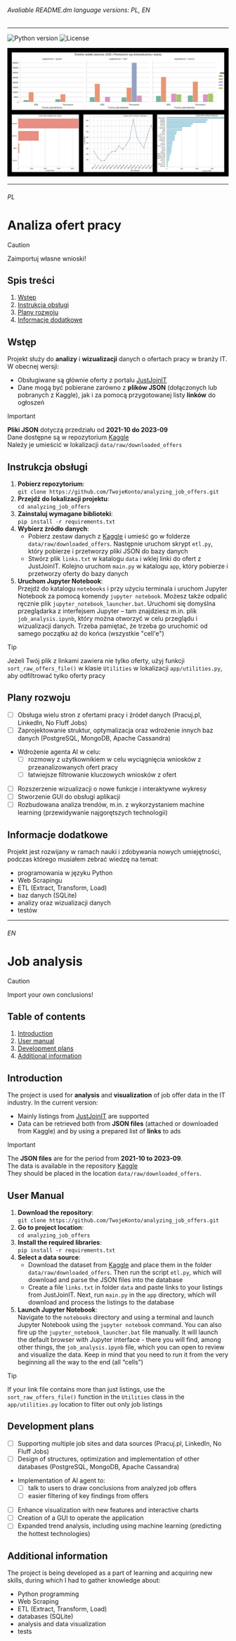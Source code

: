 ###### Avaliable README.dm language versions: PL, EN

---

![Python version](https://img.shields.io/badge/python-3.12%2B-yellow.svg)
![License](https://img.shields.io/badge/license-MIT-blue.svg)

![Promo](/assets/images/promo.jpg)

---

###### PL

# Analiza ofert pracy

> [!CAUTION]
> Zaimportuj własne wnioski!

## Spis treści
1. [Wstęp](#wstęp)  
2. [Instrukcja obsługi](#instrukcja-obsługi)  
3. [Plany rozwoju](#plany-rozwoju)  
4. [Informacje dodatkowe](#informacje-dodatkowe)

## Wstęp
Projekt służy do **analizy** i **wizualizacji** danych o ofertach pracy w branży IT.
W obecnej wersji:
- Obsługiwane są głównie oferty z portalu [JustJoinIT](https://justjoin.it/)
- Dane mogą być pobierane zarówno z **plików JSON** (dołączonych lub pobranych z Kaggle), jak i za pomocą przygotowanej listy **linków** do ogłoszeń
> [!IMPORTANT]
> **Pliki JSON** dotyczą przedziału od **2021-10 do 2023-09**  
> Dane dostępne są w repozytorium [Kaggle](https://www.kaggle.com/datasets/jszafranqb/justjoinit-job-offers-data-2021-10-2023-09)  
> Należy je umieścić w lokalizacji `data/raw/downloaded_offers`

## Instrukcja obsługi
1. **Pobierz repozytorium**:\
```git clone https://github.com/TwojeKonto/analyzing_job_offers.git```
2. **Przejdź do lokalizacji projektu**:\
```cd analyzing_job_offers```
3. **Zainstaluj wymagane biblioteki**:\
```pip install -r requirements.txt```
4. **Wybierz źródło danych**:
   - Pobierz zestaw danych z [Kaggle](https://www.kaggle.com/datasets/jszafranqb/justjoinit-job-offers-data-2021-10-2023-09) i umieść go w folderze `data/raw/downloaded_offers`. Następnie uruchom skrypt `etl.py`, który pobierze i przetworzy pliki JSON do bazy danych
   - Stwórz plik `links.txt` w katalogu `data` i wklej linki do ofert z JustJoinIT. Kolejno uruchom `main.py` w katalogu `app`, który pobierze i przetworzy oferty do bazy danych
5. **Uruchom Jupyter Notebook**:\
Przejdź do katalogu `notebooks` i przy użyciu terminala i uruchom Jupyter Notebook za pomocą komendy `jupyter notebook`. Możesz także odpalić ręcznie plik `jupyter_notebook_launcher.bat`. Uruchomi się domyślna przeglądarka z interfejsem Jupyter – tam znajdziesz m.in. plik `job_analysis.ipynb`, który można otworzyć w celu przeglądu i wizualizacji danych. Trzeba pamiętać, że trzeba go uruchomić od samego początku aż do końca (wszystkie "cell'e")
> [!TIP]
> Jeżeli Twój plik z linkami zawiera nie tylko oferty, użyj funkcji `sort_raw_offers_file()` w klasie `Utilities` w lokalizacji `app/utilities.py`, aby odfiltrować tylko oferty pracy

## Plany rozwoju
- [ ] Obsługa wielu stron z ofertami pracy i źródeł danych (Pracuj.pl, LinkedIn, No Fluff Jobs)
- [ ] Zaprojektowanie struktur, optymalizacja oraz wdrożenie innych baz danych (PostgreSQL, MongoDB, Apache Cassandra)
- Wdrożenie agenta AI w celu:
  - [ ] rozmowy z użytkownikiem w celu wyciągnięcia wniosków z przeanalizowanych ofert pracy
  - [ ] łatwiejsze filtrowanie kluczowych wniosków z ofert
- [ ] Rozszerzenie wizualizacji o nowe funkcje i interaktywne wykresy
- [ ] Stworzenie GUI do obsługi aplikacji
- [ ] Rozbudowana analiza trendów, m.in. z wykorzystaniem machine learning (przewidywanie najgorętszych technologii)

## Informacje dodatkowe
Projekt jest rozwijany w ramach nauki i zdobywania nowych umiejętności, podczas którego musiałem zebrać wiedzę na temat:
- programowania w języku Python
- Web Scrapingu
- ETL (Extract, Transform, Load)
- baz danych (SQLite)
- analizy oraz wizualizacji danych
- testów

---

###### EN

# Job analysis

> [!CAUTION]
> Import your own conclusions!

## Table of contents
1. [Introduction](#introduction)  
2. [User manual](#user-manual)  
3. [Development plans](#development-plans)  
4. [Additional information](#additional-information )

## Introduction
The project is used for **analysis** and **visualization** of job offer data in the IT industry.
In the current version:
- Mainly listings from [JustJoinIT](https://justjoin.it/) are supported
- Data can be retrieved both from **JSON files** (attached or downloaded from Kaggle) and by using a prepared list of **links** to ads
> [!IMPORTANT]
> The **JSON files** are for the period from **2021-10 to 2023-09**.  
> The data is available in the repository [Kaggle](https://www.kaggle.com/datasets/jszafranqb/justjoinit-job-offers-data-2021-10-2023-09)  
> They should be placed in the location `data/raw/downloaded_offers`.

## User Manual
1. **Download the repository**:\
```git clone https://github.com/TwojeKonto/analyzing_job_offers.git```
2. **Go to project location**:\
```cd analyzing_job_offers```
3. **Install the required libraries**:\
```pip install -r requirements.txt```
4. **Select a data source**:
   - Download the dataset from [Kaggle](https://www.kaggle.com/datasets/jszafranqb/justjoinit-job-offers-data-2021-10-2023-09) and place them in the folder `data/raw/downloaded_offers`. Then run the script `etl.py`, which will download and parse the JSON files into the database
   - Create a file `links.txt` in folder `data` and paste links to your listings from JustJoinIT. Next, run `main.py` in the `app` directory, which will download and process the listings to the database
5. **Launch Jupyter Notebook**:\
Navigate to the `notebooks` directory and using a terminal and launch Jupyter Notebook using the `jupyter notebook` command. You can also fire up the `jupyter_notebook_launcher.bat` file manually. It will launch the default browser with Jupyter interface - there you will find, among other things, the `job_analysis.ipynb` file, which you can open to review and visualize the data. Keep in mind that you need to run it from the very beginning all the way to the end (all “cells”)
> [!TIP]
> If your link file contains more than just listings, use the `sort_raw_offers_file()` function in the `Utilities` class in the `app/utilities.py` location to filter out only job listings

## Development plans
- [ ] Supporting multiple job sites and data sources (Pracuj.pl, LinkedIn, No Fluff Jobs)
- [ ] Design of structures, optimization and implementation of other databases (PostgreSQL, MongoDB, Apache Cassandra)
- Implementation of AI agent to:
  - [ ] talk to users to draw conclusions from analyzed job offers
  - [ ] easier filtering of key findings from offers
- [ ] Enhance visualization with new features and interactive charts
- [ ] Creation of a GUI to operate the application
- [ ] Expanded trend analysis, including using machine learning (predicting the hottest technologies)

## Additional information
The project is being developed as a part of learning and acquiring new skills, during which I had to gather knowledge about:
- Python programming
- Web Scraping
- ETL (Extract, Transform, Load)
- databases (SQLite)
- analysis and data visualization
- tests
